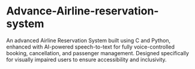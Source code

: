 # Advance-Airline-reservation-system
An advanced Airline Reservation System built using C and Python, enhanced with AI-powered speech-to-text for fully voice-controlled booking, cancellation, and passenger management. Designed specifically for visually impaired users to ensure accessibility and inclusivity.
